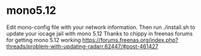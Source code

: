 # mono5.12

Edit mono-config file with your network information.  Then run ./install.sh to update your iocage jail with mono 5.12
Thanks to chippy in freenas forums for getting mono 5.12 working https://forums.freenas.org/index.php?threads/problem-with-updating-radarr.62447/#post-461427
